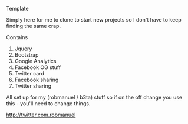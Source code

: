 Template

Simply here for me to clone to start new projects so I don't have to keep finding the same crap.

Contains

1. Jquery
2. Bootstrap
3. Google Analytics
4. Facebook OG stuff
5. Twitter card 
6. Facebook sharing
7. Twitter sharing

All set up for my (robmanuel / b3ta) stuff so if on the off change you use this - you'll need to change things.

http://twitter.com.robmanuel


